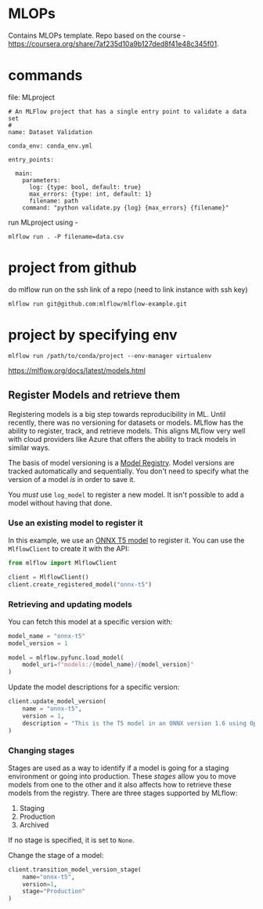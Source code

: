 # MLOPs
Contains MLOPs template. Repo based on the course - https://coursera.org/share/7af235d10a9b127ded8f41e48c345f01.

# commands
file: MLproject
```
# An MLFlow project that has a single entry point to validate a data set
#
name: Dataset Validation

conda_env: conda_env.yml

entry_points:

  main:
    parameters:
      log: {type: bool, default: true}
      max_errors: {type: int, default: 1}
      filename: path
    command: "python validate.py {log} {max_errors} {filename}"
```

run MLproject using -

```mlflow run . -P filename=data.csv```

# project from github
do mlflow run on the ssh link of a repo (need to link instance with ssh key)

``` mlflow run git@github.com:mlflow/mlflow-example.git ```

# project by specifying env

```mlflow run /path/to/conda/project --env-manager virtualenv```

https://mlflow.org/docs/latest/models.html



## Register Models and retrieve them

Registering models is a big step towards reproducibility in ML. Until recently, there was no versioning for datasets or models. MLflow has the ability to register, track, and retrieve models. This aligns MLflow very well with cloud providers like Azure that offers the ability to track models in similar ways.


The basis of model versioning is a [Model Registry](https://mlflow.org/docs/latest/model-registry.html). Model versions are tracked automatically and sequentially. You don't need to specify what the version of a model _is_ in order to save it.

You *must* use `log_model` to register a new model. It isn't possible to add a model without having that done.


### Use an existing model to register it

In this example, we use an [ONNX T5 model](https://github.com/onnx/models/tree/main/text/machine_comprehension/t5) to register it. You can use the `MlflowClient` to create it with the API:

```python
from mlflow import MlflowClient

client = MlflowClient()
client.create_registered_model("onnx-t5")
```


### Retrieving and updating models

You can fetch this model at a specific version with:

```python
model_name = "onnx-t5"
model_version = 1

model = mlflow.pyfunc.load_model(
    model_uri=f"models:/{model_name}/{model_version}"
)

```

Update the model descriptions for a specific version:

```python
client.update_model_version(
    name = "onnx-t5",
    version = 1,
    description = "This is the T5 model in an ONNX version 1.6 using Opset 12"
)
```

### Changing stages

Stages are used as a way to identify if a model is going for a staging environment or going into production. These _stages_ allow you to move models from one to the other and it also affects how to retrieve these models from the registry. There are three stages supported by MLflow:

1. Staging
1. Production
1. Archived

If no stage is specified, it is set to `None`.

Change the stage of a model:

```python
client.transition_model_version_stage(
    name="onnx-t5",
    version=1,
    stage="Production"
)
```
